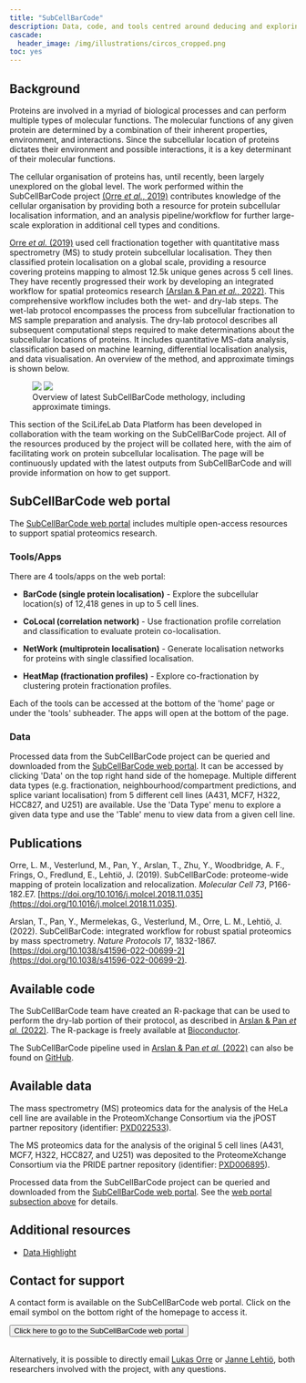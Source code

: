 ```yaml
---
title: "SubCellBarCode"
description: Data, code, and tools centred around deducing and exploring the subcellular localisation of proteins
cascade:
  header_image: /img/illustrations/circos_cropped.png
toc: yes
---
```


## Background

Proteins are involved in a myriad of biological processes and can perform multiple types of molecular functions. The molecular functions of any given protein are determined by a combination of their inherent properties, environment, and interactions. Since the subcellular location of proteins dictates their environment and possible interactions, it is a key determinant of their molecular functions.

The cellular organisation of proteins has, until recently, been largely unexplored on the global level. The work performed within the SubCellBarCode project [(Orre *et al.*, 2019)](https://www.cell.com/molecular-cell/fulltext/S1097-2765(18)31005-0?_returnURL=https%3A%2F%2Flinkinghub.elsevier.com%2Fretrieve%2Fpii%2FS1097276518310050%3Fshowall%3Dtrue) contributes knowledge of the cellular organisation by providing both a resource for protein subcellular localisation information, and an analysis pipeline/workflow for further large-scale exploration in additional cell types and conditions.

[Orre *et al.* (2019)](https://www.cell.com/molecular-cell/fulltext/S1097-2765(18)31005-0?_returnURL=https%3A%2F%2Flinkinghub.elsevier.com%2Fretrieve%2Fpii%2FS1097276518310050%3Fshowall%3Dtrue) used cell fractionation together with quantitative mass spectrometry (MS) to study protein subcellular localisation. They then classified protein localisation on a global scale, providing a resource covering proteins mapping to almost 12.5k unique genes across 5 cell lines. They have recently progressed their work by developing an integrated workflow for spatial proteomics research [(Arslan & Pan *et al.*, 2022)](https://www.nature.com/articles/s41596-022-00699-2). This comprehensive workflow includes both the wet- and dry-lab steps. The wet-lab protocol encompasses the process from subcellular fractionation to MS sample preparation and analysis. The dry-lab protocol describes all subsequent computational steps required to make determinations about the subcellular locations of proteins. It includes quantitative MS-data analysis, classification based on machine learning, differential localisation analysis, and data visualisation. An overview of the method, and approximate timings is shown below.

<figure class="my-3 figure w-100 text-center">
  <img src="/img/misc/subcellbarcode_method_overview.png" class="figure-img img-fluid w-75 d-none d-xl-inline">
  <img src="/img/misc/subcellbarcode_method_overview.png" class="figure-img img-fluid w-100 d-xl-none">
  <figcaption class="figure-caption">Overview of latest SubCellBarCode methology, including approximate timings.</figcaption>
</figure>

This section of the SciLifeLab Data Platform has been developed in collaboration with the team working on the SubCellBarCode project. All of the resources produced by the project will be collated here, with the aim of facilitating work on protein subcellular localisation. The page will be continuously updated with the latest outputs from SubCellBarCode and will provide information on how to get support.

## SubCellBarCode web portal

The [SubCellBarCode web portal](https://www.subcellbarcode.org/index.html) includes multiple open-access resources to support spatial proteomics research.

### Tools/Apps

There are 4 tools/apps on the web portal:

* **BarCode (single protein localisation)** - Explore the subcellular location(s) of 12,418 genes in up to 5 cell lines.

* **CoLocal (correlation network)** - Use fractionation profile correlation and classification to evaluate protein co-localisation.

* **NetWork (multiprotein localisation)** - Generate localisation networks for proteins with single classified localisation.

* **HeatMap (fractionation profiles)** - Explore co-fractionation by clustering protein fractionation profiles.

Each of the tools can be accessed at the bottom of the 'home' page or under the 'tools' subheader. The apps will open at the bottom of the page.

### Data

Processed data from the SubCellBarCode project can be queried and downloaded from the [SubCellBarCode web portal](https://www.subcellbarcode.org/index.html). It can be accessed by clicking 'Data' on the top right hand side of the homepage. Multiple different data types (e.g. fractionation, neighbourhood/compartment predictions, and splice variant localisation) from 5 different cell lines (A431, MCF7, H322, HCC827, and U251) are available. Use the 'Data Type' menu to explore a given data type and use the 'Table' menu to view data from a given cell line.

## Publications

Orre, L. M., Vesterlund, M., Pan, Y., Arslan, T., Zhu, Y., Woodbridge, A. F., Frings, O., Fredlund, E., Lehtiö, J. (2019). SubCellBarCode: proteome-wide mapping of protein localization and relocalization. *Molecular Cell 73*, P166-182.E7. [https://doi.org/10.1016/j.molcel.2018.11.035](https://doi.org/10.1016/j.molcel.2018.11.035).

Arslan, T., Pan, Y., Mermelekas, G., Vesterlund, M., Orre, L. M., Lehtiö, J. (2022). SubCellBarCode: integrated workflow for robust spatial proteomics by mass spectrometry. *Nature Protocols 17*, 1832-1867. [https://doi.org/10.1038/s41596-022-00699-2](https://doi.org/10.1038/s41596-022-00699-2).

## Available code

The SubCellBarCode team have created an R-package that can be used to perform the dry-lab portion of their protocol, as described in [Arslan & Pan *et al.* (2022)](https://www.nature.com/articles/s41596-022-00699-2). The R-package is freely available at [Bioconductor](https://bioconductor.org/packages/devel/bioc/html/SubCellBarCode.html).

The SubCellBarCode pipeline used in [Arslan & Pan *et al.* (2022)](https://www.nature.com/articles/s41596-022-00699-2) can also be found on [GitHub](https://github.com/TanerArslan/SubCellBarCode/).

## Available data

The mass spectrometry (MS) proteomics data for the analysis of the HeLa cell line are available in the ProteomXchange Consortium via the jPOST partner repository (identifier: [PXD022533](http://proteomecentral.proteomexchange.org/cgi/GetDataset?ID=PXD022533)). 

The MS proteomics data for the analysis of the original 5 cell lines (A431, MCF7, H322, HCC827, and U251) was deposited to the ProteomeXchange Consortium via the PRIDE partner repository (identifier: [PXD006895](http://proteomecentral.proteomexchange.org/cgi/GetDataset?ID=PXD006895)).

Processed data from the SubCellBarCode project can be queried and downloaded from the [SubCellBarCode web portal](https://www.subcellbarcode.org/index.html). See the [web portal subsection above](/subcellbarcode/#data) for details.

## Additional resources

* [Data Highlight](/highlights/subcellbarcode_papers/)

## Contact for support

A contact form is available on the SubCellBarCode web portal. Click on the email symbol on the bottom right of the homepage to access it.

<div style="text-align: left">
<a href="https://www.subcellbarcode.org/index.html">
<button type="submit" class="btn btn-aqua mt-2">Click here to go to the SubCellBarCode web portal</button>
</a>
</div>
<br>

Alternatively, it is possible to directly email [Lukas Orre](mailto:lukas.orre@ki.se) or [Janne Lehtiö](mailto:janne.lehtio@ki.se), both researchers involved with the project, with any questions.
